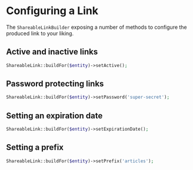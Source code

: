# Configuring a Link

The `ShareableLinkBuilder` exposing a number of methods to configure the produced link to your liking.

## Active and inactive links

```php
ShareableLink::buildFor($entity)->setActive();
```

## Password protecting links

```php
ShareableLink::buildFor($entity)->setPassword('super-secret');
```

## Setting an expiration date

```php
ShareableLink::buildFor($entity)->setExpirationDate();
```

## Setting a prefix

```php
ShareableLink::buildFor($entity)->setPrefix('articles');
```



